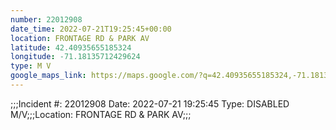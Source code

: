 ```yaml
---
number: 22012908
date_time: 2022-07-21T19:25:45+00:00
location: FRONTAGE RD & PARK AV
latitude: 42.40935655185324
longitude: -71.18135712429624
type: M V
google_maps_link: https://maps.google.com/?q=42.40935655185324,-71.18135712429624
---
```


;;;Incident #: 22012908  Date: 2022-07-21 19:25:45  Type: DISABLED M/V;;;Location: FRONTAGE RD & PARK AV;;;
